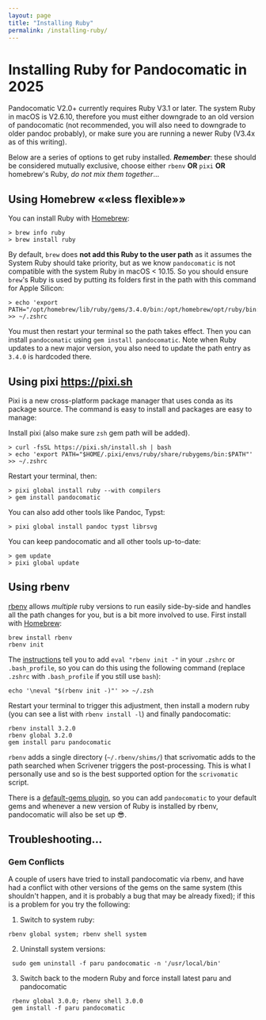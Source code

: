 ```yaml
---
layout: page
title: "Installing Ruby"
permalink: /installing-ruby/
---
```


# Installing Ruby for Pandocomatic in 2025

Pandocomatic V2.0+ currently requires Ruby V3.1 or later. The system Ruby in macOS is V2.6.10, therefore you must either downgrade to an old version of pandocomatic (not recommended, you will also need to downgrade to older pandoc probably), or make sure you are running a newer Ruby (V3.4x as of this writing). 

Below are a series of options to get ruby installed. **_Remember_**: these should be considered mutually exclusive, choose either `rbenv` **OR** `pixi` **OR** homebrew's Ruby, *do not mix them together*…

## Using Homebrew ««less flexible»»

You can install Ruby with [Homebrew](https://brew.sh/):

```shell
> brew info ruby
> brew install ruby
```

By default, `brew` does **not add this Ruby to the user path** as it assumes the System Ruby should take priority, but as we know `pandocomatic` is not compatible with the system Ruby in macOS < 10.15. So you should ensure `brew`'s Ruby is used by putting its folders first in the path with this command for Apple Silicon: 

```shell
> echo 'export PATH="/opt/homebrew/lib/ruby/gems/3.4.0/bin:/opt/homebrew/opt/ruby/bin:$PATH"' >> ~/.zshrc
```

You must then restart your terminal so the path takes effect. Then you can install `pandocomatic` using `gem install pandocomatic`. Note when Ruby updates to a new major version, you also need to update the path entry as `3.4.0` is hardcoded there.

## Using pixi <https://pixi.sh>

Pixi is a new cross-platform package manager that uses conda as its package source. The command is easy to install and packages are easy to manage:

Install pixi (also make sure `zsh` gem path will be added).

```shell
> curl -fsSL https://pixi.sh/install.sh | bash
> echo 'export PATH="$HOME/.pixi/envs/ruby/share/rubygems/bin:$PATH"' >> ~/.zshrc
```

Restart your terminal, then:

```shell
> pixi global install ruby --with compilers
> gem install pandocomatic
```

You can also add other tools like Pandoc, Typst:

```
> pixi global install pandoc typst librsvg
```

You can keep pandocomatic and all other tools up-to-date:

```shell
> gem update
> pixi global update
```

## Using rbenv 

[rbenv](https://github.com/rbenv/rbenv) allows *multiple* ruby versions to run easily side-by-side and handles all the path changes for you, but is a bit more involved to use. First install with [Homebrew](https://brew.sh/):

```shell
brew install rbenv
rbenv init
```

The [instructions](https://github.com/rbenv/rbenv#homebrew-on-macos) tell you to add `eval "rbenv init -"` in your `.zshrc` or `.bash_profile`, so you can do this using the following command (replace `.zshrc` with `.bash_profile` if you still use `bash`):

```shell
echo '\neval "$(rbenv init -)"' >> ~/.zsh
```

Restart your terminal to trigger this adjustment, then install a modern ruby (you can see a list with `rbenv install -l`) and finally pandocomatic:

```shell
rbenv install 3.2.0
rbenv global 3.2.0
gem install paru pandocomatic
```

`rbenv` adds a single directory (`~/.rbenv/shims/`) that scrivomatic adds to the path searched when Scrivener triggers the post-processing. This is what I personally use and so is the best supported option for the `scrivomatic` script.

There is a [default-gems plugin](https://github.com/rbenv/rbenv-default-gems), so you can add `pandocomatic` to your default gems and whenever a new version of Ruby is installed by rbenv, pandocomatic will also be set up 😎.

## Troubleshooting…

### Gem Conflicts
A couple of users have  tried to install pandocomatic via rbenv, and have had a conflict with other versions of the gems on the same system (this shouldn't happen, and it is probably a bug that may be already fixed); if this is a problem for you try the following:

1. Switch to system ruby:
```shell
rbenv global system; rbenv shell system
```
2. Uninstall system versions:
```shell
 sudo gem uninstall -f paru pandocomatic -n '/usr/local/bin' 
```
3. Switch back to the modern Ruby and force install latest paru and pandocomatic
```shell
 rbenv global 3.0.0; rbenv shell 3.0.0
 gem install -f paru pandocomatic
```


